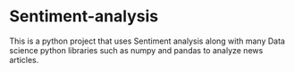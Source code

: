 # Sentiment-analysis
This is a python project that uses Sentiment analysis along with many Data science python libraries such as numpy and pandas to analyze news articles. 
